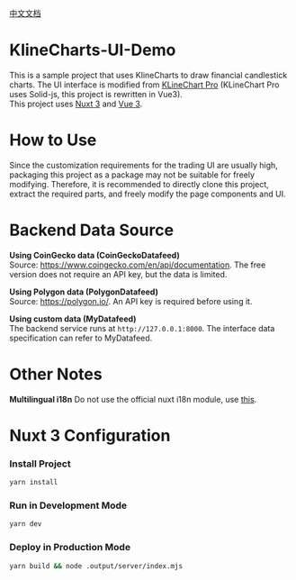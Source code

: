 [中文文档](./README.cn.md)

# KlineCharts-UI-Demo
This is a sample project that uses KlineCharts to draw financial candlestick charts. The UI interface is modified from [KLineChart Pro](https://pro.klinecharts.com/getting-started.html) (KLineChart Pro uses Solid-js, this project is rewritten in Vue3).  
This project uses [Nuxt 3](https://nuxt.com/docs/getting-started/introduction) and [Vue 3](https://vuejs.org/guide/introduction.html).

# How to Use
Since the customization requirements for the trading UI are usually high, packaging this project as a package may not be suitable for freely modifying. Therefore, it is recommended to directly clone this project, extract the required parts, and freely modify the page components and UI.

# Backend Data Source
**Using CoinGecko data (CoinGeckoDatafeed)**  
Source: https://www.coingecko.com/en/api/documentation. The free version does not require an API key, but the data is limited.

**Using Polygon data (PolygonDatafeed)**  
Source: https://polygon.io/. An API key is required before using it.

**Using custom data (MyDatafeed)**  
The backend service runs at `http://127.0.0.1:8000`. The interface data specification can refer to MyDatafeed.

# Other Notes
**Multilingual i18n**
Do not use the official nuxt i18n module, use [this](https://vue-i18n.intlify.dev/guide/integrations/nuxt3.html).

# Nuxt 3 Configuration

### Install Project
```bash
yarn install
```

### Run in Development Mode
```bash
yarn dev
```

### Deploy in Production Mode
```bash
yarn build && node .output/server/index.mjs
```